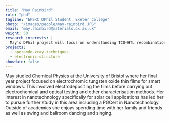 ```yaml
---
title: "May Rainbird"
role: "phd"
tagline: "EPSRC DPhil Student, Exeter College"
photo: "/images/people/may-rainbird.JPG"
email: "may.rainbird@materials.ox.ac.uk"
weight: 50
research_interests: |
  May's DPhil project will focus on understanding TCO–HTL recombination junctions in perovskite–silicon tandem solar cells. She will be researching sustainable materials that provide effective passivation and good electrical conductivity. Characterisation methods including synchrotron-based spectroscopy techniques will be used to investigate the chemical, structural, electronic and optical properties of the TCO–HTL interface and the charge transport mechanisms that are occurring.
projects:
  - operando-xray-techniques
  - electronic-structure
showdate: false
---
```


May studied Chemical Physics at the University of Bristol where her final year project focused on electrochromic tungsten oxide thin films for smart windows. This involved electrodepositing the films before carrying out electrochemical and optical testing and other characterisation methods. Her interest in nanotechnology specifically for solar cell applications has led her to pursue further study in this area including a PGCert in Nanotechnology. Outside of academics she enjoys spending time with her family and friends as well as swing and ballroom dancing and singing.
